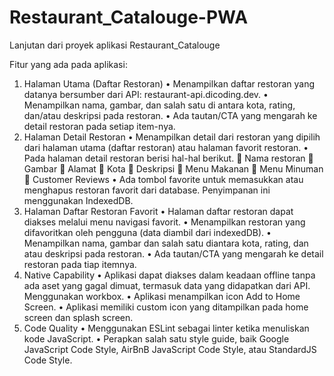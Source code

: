 # Restaurant_Catalouge-PWA
Lanjutan dari proyek aplikasi Restaurant_Catalouge

Fitur yang ada pada aplikasi:
1.	Halaman Utama (Daftar Restoran)
•	Menampilkan daftar restoran yang datanya bersumber dari API: restaurant-api.dicoding.dev. 
•	Menampilkan nama, gambar, dan salah satu di antara kota, rating, dan/atau deskripsi pada restoran.
•	Ada tautan/CTA yang mengarah ke detail restoran pada setiap item-nya.
2.	Halaman Detail Restoran
•	Menampilkan detail dari restoran yang dipilih dari halaman utama (daftar restoran) atau halaman favorit restoran.
•	Pada halaman detail restoran berisi hal-hal berikut.
	Nama restoran
	Gambar
	Alamat
	Kota 
	Deskripsi
	Menu Makanan
	Menu Minuman
	Customer Reviews
•	Ada tombol favorite untuk memasukkan atau menghapus restoran favorit dari database. Penyimpanan ini menggunakan IndexedDB.
3.	Halaman Daftar Restoran Favorit
•	Halaman daftar restoran dapat diakses melalui menu navigasi favorit.
•	Menampilkan restoran yang difavoritkan oleh pengguna (data diambil dari indexedDB).
•	Menampilkan nama, gambar dan salah satu diantara kota, rating, dan atau deskripsi pada restoran.
•	Ada tautan/CTA yang mengarah ke detail restoran pada tiap itemnya.
4.	Native Capability
•	Aplikasi dapat diakses dalam keadaan offline tanpa ada aset yang gagal dimuat, termasuk data yang didapatkan dari API. Menggunakan  workbox.
•	Aplikasi menampilkan icon Add to Home Screen.
•	Aplikasi memiliki custom icon yang ditampilkan pada home screen dan splash screen.
5.	Code Quality
•	Menggunakan ESLint sebagai linter ketika menuliskan kode JavaScript. 
•	Perapkan salah satu style guide, baik Google JavaScript Code Style, AirBnB JavaScript Code Style, atau StandardJS Code Style.
